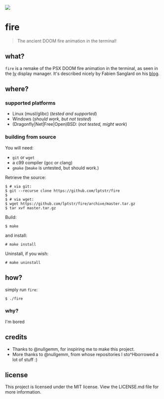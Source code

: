 ![](https://github.com/lptstr/lptstr-images/blob/master/proj/fire/scrot.jpg?raw=true)

# fire

> The ancient DOOM fire animation in the terminal!

## what?
`fire` is a remake of the PSX DOOM fire animation in the terminal,
as seen in the [ly](https://github.com/nullgemm/ly) display manager.
It's described nicely by Fabien Sanglard on his
[blog](https://fabiensanglard.net/doom_fire_psx/index.html).

## where?
### supported platforms
- Linux (musl/glibc) (*tested and supported*)
- Windows (*should work, but not tested*)
- (Dragonfly|Net|Free|Open)BSD: (*not tested, might work*)

### building from source
You will need:
- `git` or `wget`
- a c99 compiler (gcc or clang)
- `gmake` (`bmake` is untested, but should work.)

Retrieve the source:
```
$ # via git:
$ git --recurse clone https://github.com/lptstr/fire
$
$ # via wget:
$ wget https://github.com/lptstr/fire/archive/master.tar.gz
$ tar xvf master.tar.gz
```

Build:
```
$ make
```

and install:
```
# make install
```

Uninstall, if you wish:
```
# make uninstall
```

## how?
simply run `fire`:
```
$ ./fire
```

### why?
I'm bored

## credits
- Thanks to @nullgemm, for inspiring me to make this project.
- More thanks to @nullgemm, from whose repositories I sto^Hborrowed a lot
of stuff :)

## license
This project is licensed under the MIT license. View the LICENSE.md file
for more information.
